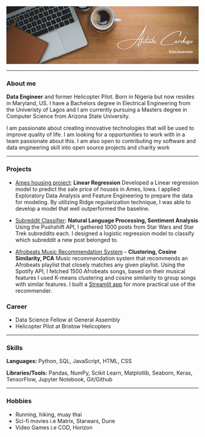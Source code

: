 
<img src = "images/Brown Wood Minimalist Profile LinkedIn Banner.png">
   
---
### About me

**Data Engineer** and former Helicopter Pilot. Born in Nigeria but now resides in Maryland, US. I have a Bachelors degree in Electrical Engineering from the Univeristy of Lagos and I am currently pursuing a Masters degree in Computer Science from Arizona State University. 

I am passionate about creating innovative technologies that will be used to improve quality of life. I am looking for a opportunities to work with in a team passionate about this.
I am also open to contributing my software and data engineering skill into open source projects and charity work

---
### Projects

- [Ames housing project](https://github.com/CaptCardoso/Ames-Housing-Project): **Linear Regression** Developed a Linear regression model to predict the sale price of houses in Ames, Iowa. I applied Exploratory Data Analysis and Feature Engineering to prepare the data for modeling. By utilizing Ridge regularization technique, I was able to develop a model that well outperformed the baseline.

- [Subreddit Classifier](https://github.com/CaptCardoso/Subreddit-Classifier): **Natural Language Processing, Sentiment Analysis** Using the Pushshift API, I gathered 1000 posts from Star Wars and Star Trek subreddits each. I designed a logistic regression model to classify which subreddit a new post belonged to.

- [Afrobeats Music Recommendation System](https://github.com/CaptCardoso/Afrobeats-Recommender-System) – **Clustering, Cosine Similarity, PCA** 
Music recommendation system that recommends an Afrobeats playlist that closely matches any given playlist. Using the Spotify API, I fetched 1500 Afrobeats songs, based on their musical features I used K-means clustering and cosine similarity to group songs with similar features. I built a [Streamlit app](https://share.streamlit.io/captcardoso/afrobeats-recommender-system/streamlit/app.py) for more practical use of the recommender.


### Career
- Data Science Fellow at General Assembly
- Helicopter Pilot at Bristow Helicopters

---
### Skills
**Languages:** Python, SQL, JavaScript, HTML, CSS

**Libraries/Tools:** Pandas, NumPy, Scikit Learn, Matplotlib, Seaborn, Keras, TensorFlow, Jupyter Notebook, Git/Github

---
### Hobbies

- Running, hiking, muay thai
- Sci-fi movies i.e Matrix, Starwars, Dune
- Video Games i.e COD, Horizon  




